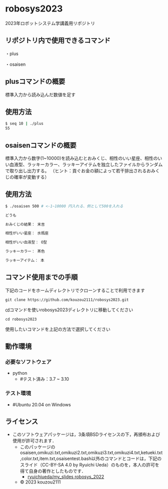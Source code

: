 # robosys2023

2023年ロボットシステム学講義用リポジトリ

## リポジトリ内で使用できるコマンド

・plus

・osaisen

## plusコマンドの概要

標準入力から読み込んだ数値を足す

## 使用方法

```bash
$ seq 10 | ./plus
55
```
## osaisenコマンドの概要

標準入力から数字(1~10000)を読み込むとおみくじ、相性のいい星座、相性のいい血液型、ラッキーカラー、ラッキーアイテムを独立したファイルからランダムで取り出し出力する。
（ヒント：貢ぐお金の額によって若干排出されるおみくじの確率が変動する）

## 使用方法

```bash
$ ./osaisen 500 # <-1~10000 円入れる、例として500を入れる

どうも

おみくじの結果： 末吉

相性がいい星座： 水瓶座

相性がいい血液型： O型

ラッキーカラー： 茶色

ラッキーアイテム： 本
```

## コマンド使用までの手順
下記のコードをホームディレクトリでクローンすることで利用できます
```
git clone https://github.com/kouzou2111/robosys2023.git
```
㏅コマンドを使いrobosys2023ディレクトリに移動してください
```
cd robosys2023
```
使用したいコマンドを上記の方法で選択してください

## 動作環境
### 必要なソフトウェア　

* python
  * #テスト済み：3.7 ~ 3.10


### テスト環境
* #Ubuntu 20.04 on Windows

## ライセンス
* このソフトウェアパッケージは，3条項BSDライセンスの下，再頒布および使用が許可されます．
    * このパッケージのosaisen,omikuzi.txt,omikuzi2.txt,omikuzi3.txt,omikuzi4.txt,ketueki.txt,color.txt,item.txt,osaisentest.bash以外のコマンドとコードは，下記のスライド（CC-BY-SA 4.0 by Ryuichi Ueda）のものを，本人の許可を得て自身の著作としたものです．
         * [ryuichiueda/my_slides robosys_2022](https://github.com/ryuichiueda/my_slides/tree/master/robosys_2022)
    * © 2023 kouzou2111
